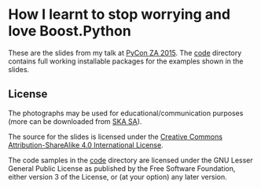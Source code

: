 # How I learnt to stop worrying and love Boost.Python

These are the slides from my talk at [PyCon ZA 2015](https://za.pycon.org). The
[code](code) directory contains full working installable packages for the
examples shown in the slides.

## License

The photographs may be used for educational/communication purposes (more can be
downloaded from [SKA SA](http://www.ska.ac.za/media/visuals.php)).

The source for the slides is licensed under the [Creative Commons
Attribution-ShareAlike 4.0 International
License](http://creativecommons.org/licenses/by-sa/4.0/).

The code samples in the [code](code) directory are licensed under the GNU
Lesser General Public License as published by the Free Software Foundation,
either version 3 of the License, or (at your option) any later version.
